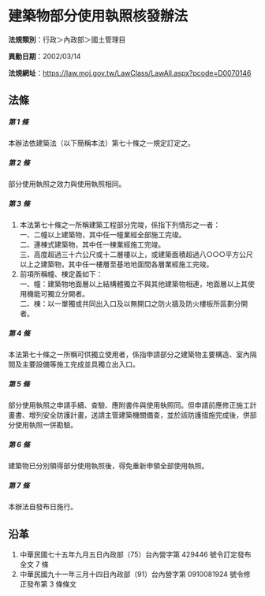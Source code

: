 # 建築物部分使用執照核發辦法



**法規類別**：行政＞內政部＞國土管理目

**異動日期**：2002/03/14  

**法規網址**：https://law.moj.gov.tw/LawClass/LawAll.aspx?pcode=D0070146



## 法條
##### 第 1 條
本辦法依建築法（以下簡稱本法）第七十條之一規定訂定之。

##### 第 2 條
部分使用執照之效力與使用執照相同。

##### 第 3 條
1. 本法第七十條之一所稱建築工程部分完竣，係指下列情形之一者：  
一、二幢以上建築物，其中任一幢業經全部施工完竣。  
二、連棟式建築物，其中任一棟業經施工完竣。  
三、高度超過三十六公尺或十二層樓以上，或建築面積超過八○○○平方公尺以上之建築物，其中任一樓層至基地地面間各層業經施工完竣。
1. 前項所稱幢、棟定義如下：  
一、幢：建築物地面層以上結構體獨立不與其他建築物相連，地面層以上其使用機能可獨立分開者。  
二、棟：以一單獨或共同出入口及以無開口之防火牆及防火樓板所區劃分開者。

##### 第 4 條
本法第七十條之一所稱可供獨立使用者，係指申請部分之建築物主要構造、室內隔間及主要設備等施工完成並具獨立出入口。

##### 第 5 條
部分使用執照之申請手續、查驗、應附書件與使用執照同。但申請前應修正施工計畫書、增列安全防護計畫，送請主管建築機關備查，並於該防護措施完成後，併部分使用執照一併勘驗。

##### 第 6 條
建築物已分別領得部分使用執照後，得免重新申領全部使用執照。

##### 第 7 條
本辦法自發布日施行。

## 沿革
1. 中華民國七十五年九月五日內政部（75）台內營字第 429446 號令訂定發布全文 7  條
1. 中華民國九十一年三月十四日內政部（91）台內營字第 0910081924 號令修正發布第 3  條條文

